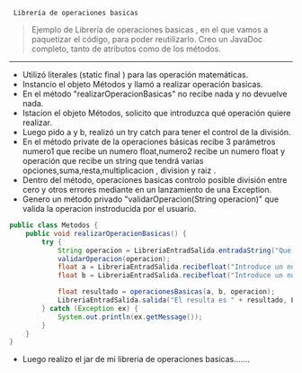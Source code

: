      Librería de operaciones basicas 

> Ejemplo de Librería de operaciones basicas , en el que vamos a paquetizar el código, para poder reutilizarlo.
> Creo un JavaDoc completo, tanto de atributos como de los métodos.
 ___ 

- Utilizó literales (static final ) para las operación matemáticas.
- Instancio el objeto Métodos y llamó a realizar operación basicas.
- En el método "realizarOperacionBasicas" no recibe nada y no devuelve nada.
- Istacion el objeto Métodos, solicito que introduzca qué operación quiere realizar.
- Luego pido a y b, realizó un try catch para tener el control de la división.
- En el método private de la operaciones básicas recibe 3 parámetros numero1 que recibe un numero float,numero2 recibe
  un numero float y operación que recibe
  un string que tendrá varias opciones,suma,resta,multiplicacion , division y raiz .
- Dentro del método, operaciones basicas controlo posible división entre cero y otros errores mediante en un lanzamiento
  de una Exception.
- Genero un método privado "validarOperacion(String operacion)" que valida la operacion instroducida por el usuario.

```java
public class Metodos {
    public void realizarOperacionBasicas() {
        try {
            String operacion = LibreriaEntradSalida.entradaString("Que operacion quieres hacer " + "( \"+\" = Suma , \"-\" = Resta , \"*\" " + "= Multiplicacion , \"/\" = Division \"%\" = Raiz" ,LibreriaEntradSalida.SALIDA_CONSOLA);
            validarOperacion(operacion);
            float a = LibreriaEntradSalida.recibefloat("Introduce un numero",LibreriaEntradSalida.SALIDA_CONSOLA);
            float b = LibreriaEntradSalida.recibefloat("Introduce un numero",LibreriaEntradSalida.SALIDA_CONSOLA);

            float resultado = operacionesBasicas(a, b, operacion);
            LibreriaEntradSalida.salida("El resulta es " + resultado, LibreriaEntradSalida.SALIDA_CONSOLA);
        } catch (Exception ex) {
            System.out.println(ex.getMessage());
        }
    }
}

```

- Luego realizo el jar de mi libreria de operaciones basicas.......
